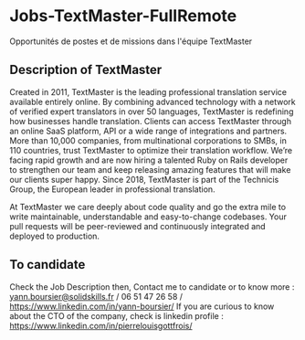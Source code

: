 # Jobs-TextMaster-FullRemote
Opportunités de postes et de missions dans l'équipe TextMaster

## Description of TextMaster

Created in 2011, TextMaster is the leading professional translation service available entirely online. By combining advanced technology with a network of verified expert translators in over 50 languages, TextMaster is redefining how businesses handle translation.
Clients can access TextMaster through an online SaaS platform, API or a wide range of integrations and partners. More than 10,000 companies, from multinational corporations to SMBs, in 110 countries, trust TextMaster to optimize their translation workflow.
We’re facing rapid growth and are now hiring a talented Ruby on Rails developer to strengthen our team and keep releasing amazing features that will make our clients super happy.
Since 2018, TextMaster is part of the Technicis Group, the European leader in professional translation.


At TextMaster we care deeply about code quality and go the extra mile to write maintainable, understandable and easy-to-change codebases. Your pull requests will be peer-reviewed and continuously integrated and deployed to production.


## To candidate
Check the Job Description then,
Contact me to candidate or to know more : yann.boursier@solidskills.fr / 06 51 47 26 58 / https://www.linkedin.com/in/yann-boursier/
If you are curious to know about the CTO of the company, check is linkedin profile : https://www.linkedin.com/in/pierrelouisgottfrois/
